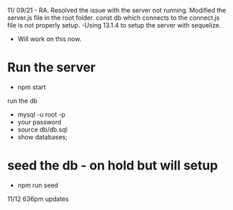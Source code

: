 11/ 09/21 - RA. Resolved the issue with the server not running.
Modified the server.js file in the root folder. const db which connects to the connect.js file is not properly setup.
-Using 13.1.4 to setup the server with sequelize.

- Will work on this now.

# Run the server

- npm start

run the db

- mysql -u root -p
- your password
- source db/db.sql
- show databases;

# seed the db - on hold but will setup

- npm run seed

11/12 636pm updates
